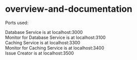 # overview-and-documentation
Ports used:

Database Service is at localhost:3000 <br />
Monitor for Database Service is at localhost:3100 <br />
Caching Service is at localhost:3300 <br />
Monitor for Caching Service is at localhost:3400 <br />
Issue Creator is at localhost:3500 
